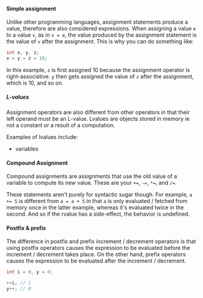 #### Simple assignment
Unlike other programming languages, assignment statements produce a value, therefore are also considered expressions. When assigning a value `e` to a value `v`, as in `v = e`, the value produced by the assignment statement is the value of `v` after the assignment. This is why you can do something like:

```c
int x, y, z;
x = y = z = 10;
```

In this example, `z` is first assigned 10 because the assignment operator is right-associative. `y` then gets assigned the value of `z` after the assignment, which is 10, and so on.

##### L-values
Assignment operators are also different from other operators in that their left operand must be an L-value. Lvalues are objects stored in memory ie not a constant or a result of a computation.

Examples of lvalues include:
- variables

#### Compound Assignment
Compound assignments are assignments that use the old value of a variable to compute its new value. These are your `+=`, `-=`, `*=`, and `/=`.

These statements aren't purely for syntactic sugar though. For example, `a += 5` is different from `a = a + 5` in that `a` is only evaluated / fetched from memory once in the latter example, whereas it's evaluated twice in the second. And so if the rvalue has a side-effect, the behavior is undefined.

#### Postfix & prefix
The difference in postfix and prefix increment / decrement operators is that using postfix operators causes the expression to be evaluated before the increment / decrement takes place. On the other hand, prefix operators causes the expression to be evaluated after the increment / decrement.

```c
int i = 0, y = 0;

++i; // 1
y++; // 0
```